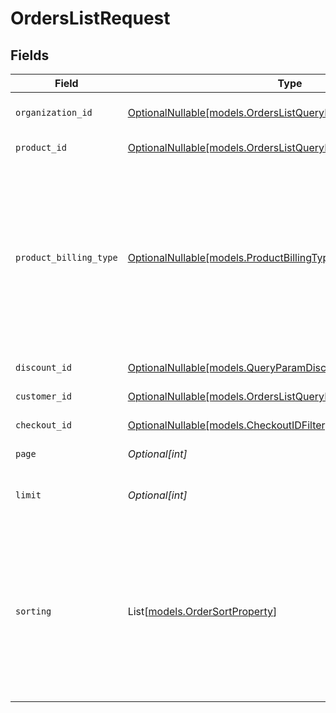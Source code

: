 # OrdersListRequest


## Fields

| Field                                                                                                                                                                               | Type                                                                                                                                                                                | Required                                                                                                                                                                            | Description                                                                                                                                                                         |
| ----------------------------------------------------------------------------------------------------------------------------------------------------------------------------------- | ----------------------------------------------------------------------------------------------------------------------------------------------------------------------------------- | ----------------------------------------------------------------------------------------------------------------------------------------------------------------------------------- | ----------------------------------------------------------------------------------------------------------------------------------------------------------------------------------- |
| `organization_id`                                                                                                                                                                   | [OptionalNullable[models.OrdersListQueryParamOrganizationIDFilter]](../models/orderslistqueryparamorganizationidfilter.md)                                                          | :heavy_minus_sign:                                                                                                                                                                  | Filter by organization ID.                                                                                                                                                          |
| `product_id`                                                                                                                                                                        | [OptionalNullable[models.OrdersListQueryParamProductIDFilter]](../models/orderslistqueryparamproductidfilter.md)                                                                    | :heavy_minus_sign:                                                                                                                                                                  | Filter by product ID.                                                                                                                                                               |
| `product_billing_type`                                                                                                                                                              | [OptionalNullable[models.ProductBillingTypeFilter]](../models/productbillingtypefilter.md)                                                                                          | :heavy_minus_sign:                                                                                                                                                                  | Filter by product billing type. `recurring` will filter data corresponding to subscriptions creations or renewals. `one_time` will filter data corresponding to one-time purchases. |
| `discount_id`                                                                                                                                                                       | [OptionalNullable[models.QueryParamDiscountIDFilter]](../models/queryparamdiscountidfilter.md)                                                                                      | :heavy_minus_sign:                                                                                                                                                                  | Filter by discount ID.                                                                                                                                                              |
| `customer_id`                                                                                                                                                                       | [OptionalNullable[models.OrdersListQueryParamCustomerIDFilter]](../models/orderslistqueryparamcustomeridfilter.md)                                                                  | :heavy_minus_sign:                                                                                                                                                                  | Filter by customer ID.                                                                                                                                                              |
| `checkout_id`                                                                                                                                                                       | [OptionalNullable[models.CheckoutIDFilter]](../models/checkoutidfilter.md)                                                                                                          | :heavy_minus_sign:                                                                                                                                                                  | Filter by checkout ID.                                                                                                                                                              |
| `page`                                                                                                                                                                              | *Optional[int]*                                                                                                                                                                     | :heavy_minus_sign:                                                                                                                                                                  | Page number, defaults to 1.                                                                                                                                                         |
| `limit`                                                                                                                                                                             | *Optional[int]*                                                                                                                                                                     | :heavy_minus_sign:                                                                                                                                                                  | Size of a page, defaults to 10. Maximum is 100.                                                                                                                                     |
| `sorting`                                                                                                                                                                           | List[[models.OrderSortProperty](../models/ordersortproperty.md)]                                                                                                                    | :heavy_minus_sign:                                                                                                                                                                  | Sorting criterion. Several criteria can be used simultaneously and will be applied in order. Add a minus sign `-` before the criteria name to sort by descending order.             |